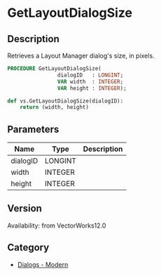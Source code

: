 # GetLayoutDialogSize

## Description
Retrieves a Layout Manager dialog's size, in pixels.

```pascal
PROCEDURE GetLayoutDialogSize(
				dialogID   : LONGINT;
				VAR width  : INTEGER;
				VAR height : INTEGER);
```

```python
def vs.GetLayoutDialogSize(dialogID):
    return (width, height)
```

## Parameters
|Name|Type|Description|
|---|---|---|
|dialogID|LONGINT|   |
|width|INTEGER|   |
|height|INTEGER|   |

## Version
Availability: from VectorWorks12.0

## Category
* [Dialogs - Modern](../Categories/Dialogs%20-%20Modern.md)

